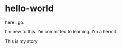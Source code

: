 # hello-world
here i go. 


I'm new to this. I'm committed to learning. 
I'm a hermit.


This is my story
